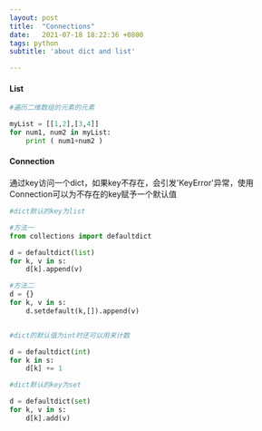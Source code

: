 ```yaml
---
layout: post
title:  "Connections"
date:   2021-07-18 18:22:36 +0800
tags: python
subtitle: 'about dict and list'

---
```


#### List

```python
#遍历二维数组的元素的元素

myList = [[1,2],[3,4]]
for num1, num2 in myList:
    print ( num1+num2 )
```

#### Connection

通过key访问一个dict，如果key不存在，会引发'KeyError'异常，使用Connection可以为不存在的key赋予一个默认值

```python
#dict默认的key为list

#方法一
from collections import defaultdict

d = defaultdict(list)
for k, v in s:
    d[k].append(v)

#方法二
d = {}
for k, v in s:
    d.setdefault(k,[]).append(v)


#dict的默认值为int时还可以用来计数

d = defaultdict(int)
for k in s:
    d[k] += 1

#dict默认的key为set

d = defaultdict(set)
for k, v in s:
    d[k].add(v)
```
